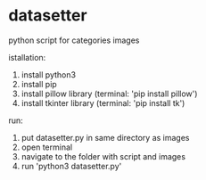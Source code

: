 # datasetter

python script for categories images

istallation:

1. install python3
2. install pip
3. install pillow library (terminal: 'pip install pillow')
4. install tkinter library (terminal: 'pip install tk')

run:

1. put datasetter.py in same directory as images
2. open terminal
3. navigate to the folder with script and images
4. run 'python3 datasetter.py'
